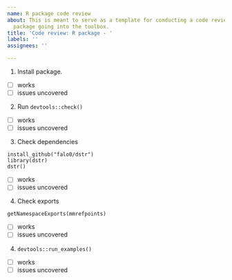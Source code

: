 ```yaml
---
name: R package code review
about: This is meant to serve as a template for conducting a code review for an R
  package going into the toolbox.
title: 'Code review: R package - '
labels: ''
assignees: ''

---
```


1. Install package.
- [ ] works
- [ ] issues uncovered

2. Run `devtools::check()`
- [ ] works
- [ ] issues uncovered

3. Check dependencies
```
install_github("falo0/dstr")
library(dstr)
dstr()
```
- [ ] works
- [ ] issues uncovered
4. Check exports
```
getNamespaceExports(mmrefpoints)
````
- [ ] works
- [ ] issues uncovered

4. `devtools::run_examples()`
- [ ] works
- [ ] issues uncovered
